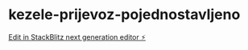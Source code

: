 # kezele-prijevoz-pojednostavljeno

[Edit in StackBlitz next generation editor ⚡️](https://stackblitz.com/~/github.com/Kristijan0505/kezele-prijevoz-pojednostavljeno)